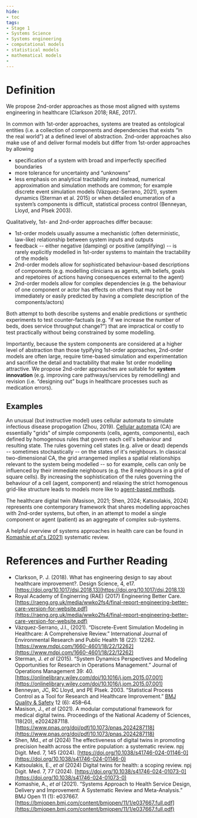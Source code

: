 ```yaml
---
hide:
- toc
tags:
- Stage 1
- Systems Science
- Systems engineering
- computational models
- statistical models
- mathematical models
- 
---
```


# Definition
We propose 2nd-order approaches as those most aligned with systems engineering in healthcare (Clarkson 2018; RAE, 2017). 

In common with 1st-order approaches, systems are treated as ontological entities (i.e. a collection of components and dependencies that exists “in the real world”) at a defined level of abstraction.  2nd-order approaches also make use of and deliver formal models but differ from 1st-order approaches by allowing

 * specification of a system with broad and imperfectly specified boundaries
 * more tolerance for uncertainty and “unknowns”
 * less emphasis on analytical tractability and instead, numerical approximation and simulation methods are common; for example discrete event simulation models (Vázquez-Serrano, 2021), system dynamics (Sterman et al. 2015) or when detailed enumeration of a system’s components is difficult, statistical process control (Benneyan, Lloyd, and Plsek 2003). 

Qualitatively, 1st- and 2nd-order approaches differ because:

 * 1st-order models usually assume a mechanistic (often deterministic, law-like) relationship between system inputs and outputs
 * feedback -- either negative (damping) or positive (amplifying) -- is rarely explicitly modelled in 1st-order systems to maintain the tractability of the models
 * 2nd-order models allow for sophisticated behaviour-based descriptions of components (e.g. modelling clinicians as agents, with beliefs, goals and repetoires of actions having consequences external to the agent)
 * 2nd-order models allow for complex dependencies (e.g. the behaviour of one component or actor has effects on others that may not be immediately or easily predicted by having a complete description of the components/actors)

Both attempt to both describe systems and enable predictions or synthetic experiments to test counter-factuals (e.g. "if we increase the number of beds, does service throughput change?") that are impractical or costly to test practically without being constrained by some modelling.

Importantly, because the system components are considered at a higher level of abstraction than those typifying 1st-order approaches, 2nd-order models are often large, require time-based simulation and experimentation and sacrifice the detail and tractability that make 1st order modelling attractive.  We propose 2nd-order approaches are suitable for **system innovation** (e.g. improving care pathways/services by remodelling) and revision (i.e. “designing out” bugs in healthcare processes such as medication errors). 

## Examples
An unusual (but instructive model) uses cellular automata to simulate infectious disease propogation (Zhou, 2019).  [Cellular automata](https://en.wikipedia.org/wiki/Cellular_automaton) (CA) are essentially "grids" of simple components (cells, agents, components), each defined by homogenous rules that govern each cell's behaviour and resulting state.  The rules governing cell states (e.g. alive or dead) depends -- sometimes stochastically -- on the states of it's neighbours.  In classical two-dimensional CA, the grid arrangemed implies a spatial relationships relevant to the system being modelled -- so for example, cells can only be influenced by their immediate neighbours (e.g. the 8 neighbours in a grid of square cells).  By increasing the sophistication of the rules governing the behaviour of a cell (agent, component) and relaxing the strict homogenous grid-like structure leads to models more like to [agent-based methods](https://en.wikipedia.org/wiki/Agent-based_model).

The healthcare digital twin (Masison, 2021; Shen, 2024; Katsoulakis, 2024) represents one contemporary framework that shares modelling approaches with 2nd-order systems, but often, in an attempt to model a single component or agent (patient) as an aggregate of complex sub-systems.

A helpful overview of systems approaches in health care can be found in [Komashie *et al*'s (2021)](https://bmjopen.bmj.com/content/bmjopen/11/1/e037667.full.pdf) systematic review.

# References and Further Reading
  * Clarkson, P. J. (2018). What has engineering design to say about healthcare improvement?. Design Science, 4, e17. [https://doi.org/10.1017/dsj.2018.13](https://doi.org/10.1017/dsj.2018.13)
  * Royal Academy of Enginerring (RAE) (2017) Engineering Better Care. [https://raeng.org.uk/media/wwko2fs4/final-report-engineering-better-care-version-for-website.pdf](https://raeng.org.uk/media/wwko2fs4/final-report-engineering-better-care-version-for-website.pdf)
  * Vázquez-Serrano, J.I., (2021). “Discrete-Event Simulation Modeling in Healthcare: A Comprehensive Review.” International Journal of Environmental Research and Public Health 18 (22): 12262. [https://www.mdpi.com/1660-4601/18/22/12262](https://www.mdpi.com/1660-4601/18/22/12262)
  * Sterman, J. *et al* (2015). “System Dynamics Perspectives and Modeling Opportunities for Research in Operations Management.” Journal of Operations Management 39: 40. [https://onlinelibrary.wiley.com/doi/10.1016/j.jom.2015.07.001](https://onlinelibrary.wiley.com/doi/10.1016/j.jom.2015.07.001)
  * Benneyan, JC, RC Lloyd, and PE Plsek. 2003. “Statistical Process Control as a Tool for Research and Healthcare Improvement.” [BMJ Quality & Safety](https://qualitysafety.bmj.com/content/qhc/12/6/458.full.pdf?casa_token=tbKNbw0ZOIAAAAAA:sIQycJmlh-3h9Y4IBSJD_16AKydevbrUhB1adjxr8UIV99HMufE4-D2pNoDStWUaf7VZqSnoZSKd) 12 (6): 458–64.
  * Masison, J., *et al* (2021). A modular computational framework for medical digital twins. Proceedings of the National Academy of Sciences, 118(20), e2024287118. [https://www.pnas.org/doi/pdf/10.1073/pnas.2024287118](https://www.pnas.org/doi/pdf/10.1073/pnas.2024287118)
  * Shen, Md., *et al* (2024) The effectiveness of digital twins in promoting precision health across the entire population: a systematic review. npj Digit. Med. 7, 145 (2024). [https://doi.org/10.1038/s41746-024-01146-0](https://doi.org/10.1038/s41746-024-01146-0)
  * Katsoulakis, E., *et al* (2024) Digital twins for health: a scoping review. npj Digit. Med. 7, 77 (2024). [https://doi.org/10.1038/s41746-024-01073-0](https://doi.org/10.1038/s41746-024-01073-0)
  * Komashie, A., *et al* (2021). “Systems Approach to Health Service Design, Delivery and Improvement: A Systematic Review and Meta-Analysis.” BMJ Open 11 (1): e037667. [https://bmjopen.bmj.com/content/bmjopen/11/1/e037667.full.pdf](https://bmjopen.bmj.com/content/bmjopen/11/1/e037667.full.pdf)

